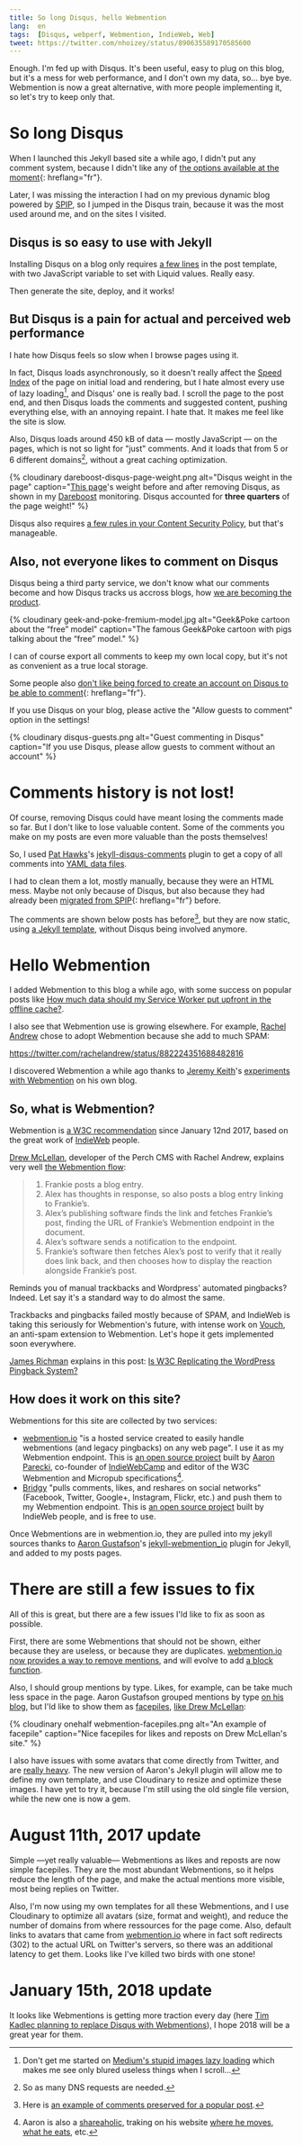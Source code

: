 ```yaml
---
title: So long Disqus, hello Webmention
lang:  en
tags:  [Disqus, webperf, Webmention, IndieWeb, Web]
tweet: https://twitter.com/nhoizey/status/890635589170585600
---
```


Enough. I'm fed up with Disqus. It's been useful, easy to plug on this blog, but it's a mess for web performance, and I don't own my data, so… bye bye. Webmention is now a great alternative, with more people implementing it, so let's try to keep only that.

# So long Disqus

When I launched this Jekyll based site a while ago, I didn't put any comment system, because I didn't like any of [the options available at the moment](https://nicolas-hoizey.com/2013/09/gerer-des-commentaires-sur-un-blog-statique.html){: hreflang="fr"}.

Later, I was missing the interaction I had on my previous dynamic blog powered by [SPIP](https://www.spip.net/en_rubrique25.html), so I jumped in the Disqus train, because it was the most used around me, and on the sites I visited.

## Disqus is so easy to use with Jekyll

Installing Disqus on a blog only requires [a few lines](https://gastero-prod.disqus.com/admin/universalcode/) in the post template, with two JavaScript variable to set with Liquid values. Really easy.

Then generate the site, deploy, and it works!

## But Disqus is a pain for actual and perceived web performance

I hate how Disqus feels so slow when I browse pages using it.

In fact, Disqus loads asynchronously, so it doesn't really affect the [Speed Index](https://sites.google.com/a/webpagetest.org/docs/using-webpagetest/metrics/speed-index) of the page on initial load and rendering, but I hate almost every use of lazy loading[^medium-lazy], and Disqus' one is really bad. I scroll the page to the post end, and then Disqus loads the comments and suggested content, pushing everything else, with an annoying repaint. I hate that. It makes me feel like the site is slow.

[^medium-lazy]: Don't get me started on [Medium's stupid images lazy loading](https://jmperezperez.com/medium-image-progressive-loading-placeholder/) which makes me see only blured useless things when I scroll…

Also, Disqus loads around 450 kB of data — mostly JavaScript — on the pages, which is not so light for "just" comments. And it loads that from 5 or 6 different domains[^dns], without a great caching optimization.

[^dns]: So as many DNS requests are needed.

{% cloudinary dareboost-disqus-page-weight.png alt="Disqus weight in the page" caption="[This page](/2015/06/la-recherche-dans-du-statique-facile-avec-algolia.html)'s weight before and after removing Disqus, as shown in my [Dareboost](https://www.dareboost.com/) monitoring. Disqus accounted for **three quarters** of the page weight!" %}

Disqus also requires [a few rules in your Content Security Policy](https://github.com/nico3333fr/CSP-useful/tree/master/csp-for-third-party-services#disqus), but that's manageable.

## Also, not everyone likes to comment on Disqus

Disqus being a third party service, we don't know what our comments become and how Disqus tracks us accross blogs, how [we are becoming the product](http://geek-and-poke.com/geekandpoke/2010/12/21/the-free-model.html).

{% cloudinary geek-and-poke-fremium-model.jpg alt="Geek&Poke cartoon about the “free” model" caption="The famous Geek&Poke cartoon with pigs talking about the “free” model." %}

I can of course export all comments to keep my own local copy, but it's not as convenient as a true local storage.

Some people also [don't like being forced to create an account on Disqus to be able to comment](https://twitter.com/ChapitreOnze/status/890507297780367360){: hreflang="fr"}.

If you use Disqus on your blog, please active the "Allow guests to comment" option in the settings!

{% cloudinary disqus-guests.png alt="Guest commenting in Disqus" caption="If you use Disqus, please allow guests to comment without an account" %}

# Comments history is not lost!

Of course, removing Disqus could have meant losing the comments made so far. But I don't like to lose valuable content. Some of the comments you make on my posts are even more valuable than the posts themselves!

So, I used [Pat Hawks](https://twitter.com/pathawks)'s [jekyll-disqus-comments](https://github.com/pathawks/jekyll-disqus-comments) plugin to get a copy of all comments into [YAML data files](https://github.com/nhoizey/nicolas-hoizey.com/tree/master/_comments).

I had to clean them a lot, mostly manually, because they were an HTML mess. Maybe not only because of Disqus, but also because they had already been [migrated from SPIP](/a-propos/du-site.html#avec-jekyll-le-statique-cest-fantastique){: hreflang="fr"} before.

The comments are shown below posts has before[^comments], but they are now static, using [a Jekyll template](https://github.com/nhoizey/nicolas-hoizey.com/blob/master/_includes/comments.html), without Disqus being involved anymore.

[^comments]: Here is [an example of comments preserved for a popular post](https://nicolas-hoizey.com/2017/01/how-much-data-should-my-service-worker-put-upfront-in-the-offline-cache.html#commentaires).

# Hello Webmention

I added Webmention to this blog a while ago, with some success on popular posts like [How much data should my Service Worker put upfront in the offline cache?](https://nicolas-hoizey.com/2017/01/how-much-data-should-my-service-worker-put-upfront-in-the-offline-cache.html#webmentions).

I also see that Webmention use is growing elsewhere. For example, [Rachel Andrew](https://twitter.com/rachelandrew) chose to adopt Webmention because she add to much SPAM:

https://twitter.com/rachelandrew/status/882224351688482816

I discovered Webmention a while ago thanks to [Jeremy Keith](https://twitter.com/adactio)'s [experiments with Webmention](https://adactio.com/journal/6469) on his own blog.

## So, what is Webmention?

Webmention is [a W3C recommendation](https://www.w3.org/TR/webmention/) since January 12nd 2017, based on the great work of [IndieWeb](https://indieweb.org/) people.

[Drew McLellan](https://twitter.com/drewm), developer of the Perch CMS with Rachel Andrew, explains very well [the Webmention flow](https://allinthehead.com/retro/378/implementing-webmentions):

> 1. Frankie posts a blog entry.
> 1. Alex has thoughts in response, so also posts a blog entry linking to Frankie’s.
> 1. Alex’s publishing software finds the link and fetches Frankie’s post, finding the URL of Frankie’s Webmention endpoint in the document.
> 1. Alex’s software sends a notification to the endpoint.
> 1. Frankie’s software then fetches Alex’s post to verify that it really does link back, and then chooses how to display the reaction alongside Frankie’s post.

Reminds you of manual trackbacks and Wordpress' automated pingbacks? Indeed. Let say it's a standard way to do almost the same.

Trackbacks and pingbacks failed mostly because of SPAM, and IndieWeb is taking this seriously for Webmention's future, with intense work on [Vouch](https://indieweb.org/Vouch), an anti-spam extension to Webmention. Let's hope it gets implemented soon everywhere.

[James Richman](https://twitter.com/jamesrichmanx) explains in this post: [Is W3C Replicating the WordPress Pingback System?](https://wptavern.com/is-w3c-replicating-the-wordpress-pingback-system)

## How does it work on this site?

Webmentions for this site are collected by two services:

* [webmention.io](https://webmention.io/) "is a hosted service created to easily handle webmentions (and legacy pingbacks) on any web page". I use it as my Webmention endpoint. This is [an open source project](https://github.com/aaronpk/webmention.io) built by [Aaron Parecki](https://twitter.com/aaronpk), co-founder of [IndieWebCamp](https://indieweb.org/) and editor of the W3C Webmention and Micropub specifications[^shareaholic].
* [Bridgy](https://brid.gy/) "pulls comments, likes, and reshares on social networks" (Facebook, Twitter, Google+, Instagram, Flickr, etc.) and push them to my Webmention endpoint. This is [an open source project](https://github.com/snarfed/bridgy) built by IndieWeb people, and is free to use.

[^shareaholic]: Aaron is also a [shareaholic](http://www.urbandictionary.com/define.php?term=shareaholic), traking on his website [where he moves](https://aaronparecki.com/gps/), [what he eats](https://aaronparecki.com/ate), etc.

Once Webmentions are in webmention.io, they are pulled into my jekyll sources thanks to [Aaron Gustafson](https://twitter.com/aarongustafson)'s [jekyll-webmention_io](https://github.com/aarongustafson/jekyll-webmention_io/) plugin for Jekyll, and added to my posts pages.

# There are still a few issues to fix

All of this is great, but there are a few issues I'ld like to fix as soon as possible.

First, there are some Webmentions that should not be shown, either because they are useless, or because they are duplicates. [webmention.io now provides a way to remove mentions](https://aaronparecki.com/2017/07/19/24/webmention-io), and will evolve to add [a block function](https://indieweb.org/block).

Also, I should group mentions by type. Likes, for example, can be take much less space in the page. Aaron Gustafson grouped mentions by type [on his blog](https://www.aaron-gustafson.com/notebook/your-site-should-be-a-pwa/#webmentions), but I'ld like to show them as [facepiles](https://indieweb.org/facepile), [like Drew McLellan](https://allinthehead.com/retro/378/implementing-webmentions#comments):

{% cloudinary onehalf webmention-facepiles.png alt="An example of facepile" caption="Nice facepiles for likes and reposts on Drew McLellan's site." %}

I also have issues with some avatars that come directly from Twitter, and are [really heavy](https://github.com/aarongustafson/jekyll-webmention_io/issues/24). The new version of Aaron's Jekyll plugin will allow me to define my own template, and use Cloudinary to resize and optimize these images. I have yet to try it, because I'm still using the old single file version, while the new one is now a gem.

# August 11th, 2017 update

Simple —yet really valuable— Webmentions as likes and reposts are now simple facepiles. They are the most abundant Webmentions, so it helps reduce the length of the page, and make the actual mentions more visible, most being replies on Twitter.

Also, I'm now using my own templates for all these Webmentions, and I use Cloudinary to optimize all avatars (size, format and weight), and reduce the number of domains from where ressources for the page come. Also, default links to avatars that came from [webmention.io](https://webmention.io/) where in fact soft redirects (302) to the actual URL on Twitter's servers, so there was an additional latency to get them. Looks like I've killed two birds with one stone!

# January 15th, 2018 update

It looks like Webmentions is getting more traction every day (here [Tim Kadlec planning to replace Disqus with Webmentions](https://timkadlec.com/2018/01/owning-my-own-content/)), I hope 2018 will be a great year for them.
